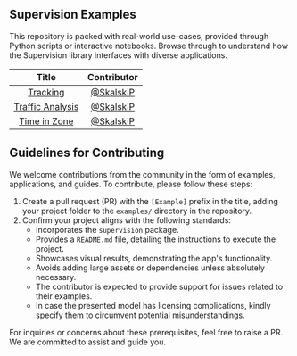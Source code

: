## Supervision Examples

This repository is packed with real-world use-cases, provided through Python scripts or
interactive notebooks. Browse through to understand how the Supervision library
interfaces with diverse applications.

|               **Title**                |             **Contributor**              |
|:--------------------------------------:|:----------------------------------------:|
|         [Tracking](./tracking)         | [@SkalskiP](https://github.com/SkalskiP) |
| [Traffic Analysis](./traffic_analysis) | [@SkalskiP](https://github.com/SkalskiP) |
|     [Time in Zone](./time_in_zone)     | [@SkalskiP](https://github.com/SkalskiP) |


## Guidelines for Contributing

We welcome contributions from the community in the form of examples, applications, and
guides. To contribute, please follow these steps:

1. Create a pull request (PR) with the `[Example]` prefix in the title, adding your
project folder to the `examples/` directory in the repository.
2. Confirm your project aligns with the following standards:
   - Incorporates the `supervision` package.
   - Provides a `README.md` file, detailing the instructions to execute the project.
   - Showcases visual results, demonstrating the app's functionality.
   - Avoids adding large assets or dependencies unless absolutely necessary.
   - The contributor is expected to provide support for issues related to their
examples.
   - In case the presented model has licensing complications, kindly specify them to
circumvent potential misunderstandings.

For inquiries or concerns about these prerequisites, feel free to raise a PR. We are
committed to assist and guide you.
